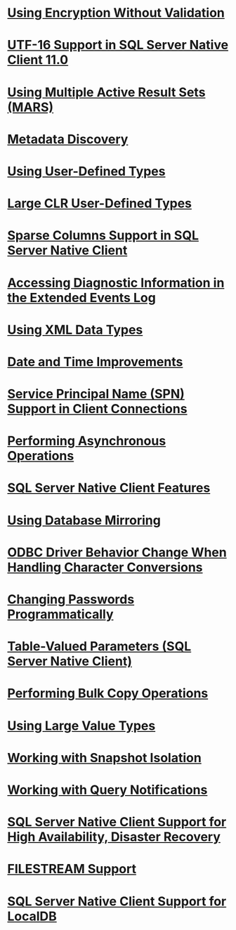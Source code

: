 # [Using Encryption Without Validation](using-encryption-without-validation.md)
# [UTF-16 Support in SQL Server Native Client 11.0](utf-16-support-in-sql-server-native-client-11.0.md)
# [Using Multiple Active Result Sets (MARS)](using-multiple-active-result-sets-mars.md)
# [Metadata Discovery](metadata-discovery.md)
# [Using User-Defined Types](using-user-defined-types.md)
# [Large CLR User-Defined Types](large-clr-user-defined-types.md)
# [Sparse Columns Support in SQL Server Native Client](sparse-columns-support-in-sql-server-native-client.md)
# [Accessing Diagnostic Information in the Extended Events Log](accessing-diagnostic-information-in-the-extended-events-log.md)
# [Using XML Data Types](using-xml-data-types.md)
# [Date and Time Improvements](date-and-time-improvements.md)
# [Service Principal Name (SPN) Support in Client Connections](service-principal-name-spn-support-in-client-connections.md)
# [Performing Asynchronous Operations](performing-asynchronous-operations.md)
# [SQL Server Native Client Features](sql-server-native-client-features.md)
# [Using Database Mirroring](using-database-mirroring.md)
# [ODBC Driver Behavior Change When Handling Character Conversions](odbc-driver-behavior-change-when-handling-character-conversions.md)
# [Changing Passwords Programmatically](changing-passwords-programmatically.md)
# [Table-Valued Parameters (SQL Server Native Client)](table-valued-parameters-sql-server-native-client.md)
# [Performing Bulk Copy Operations](performing-bulk-copy-operations.md)
# [Using Large Value Types](using-large-value-types.md)
# [Working with Snapshot Isolation](working-with-snapshot-isolation.md)
# [Working with Query Notifications](working-with-query-notifications.md)
# [SQL Server Native Client Support for High Availability, Disaster Recovery](sql-server-native-client-support-for-high-availability-disaster-recovery.md)
# [FILESTREAM Support](filestream-support.md)
# [SQL Server Native Client Support for LocalDB](sql-server-native-client-support-for-localdb.md)
